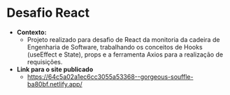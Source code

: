 # Desafio React
* **Contexto:**
  * Projeto realizado para desafio de React da monitoria da cadeira de Engenharia de Software, trabalhando os conceitos de Hooks (useEffect e State), props e a ferramenta Axios para a realização de requisições.
* **Link para o site publicado**
  * https://64c5a02a1ec6cc3055a53368--gorgeous-souffle-ba80bf.netlify.app/
